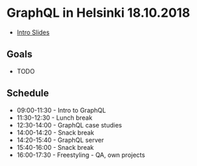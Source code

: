 # GraphQL in Helsinki 18.10.2018

* [Intro Slides](https://slides.survivejs.com/intro-to-graphql/#0)

## Goals

* TODO

## Schedule

* 09:00-11:30 - Intro to GraphQL
* 11:30-12:30 - Lunch break
* 12:30-14:00 - GraphQL case studies
* 14:00-14:20 - Snack break
* 14:20-15:40 - GraphQL server
* 15:40-16:00 - Snack break
* 16:00-17:30 - Freestyling - QA, own projects
